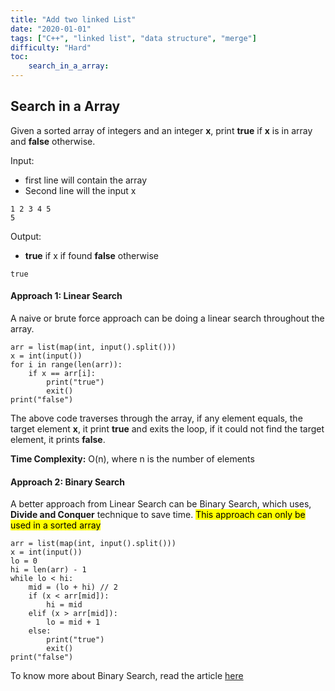 ```yaml
---
title: "Add two linked List"
date: "2020-01-01"
tags: ["C++", "linked list", "data structure", "merge"]
difficulty: "Hard"
toc:
    search_in_a_array:
---
```


## Search in a Array
Given a sorted array of integers and an integer **x**, print **true** if **x** is in array
and **false** otherwise.

Input:
- first line will contain the array
- Second line will the input x
```
1 2 3 4 5
5
```
Output:
- **true** if x if found **false** otherwise
```
true
```

#### Approach 1: Linear Search
A naive or brute force approach can be doing a linear search throughout the
array.
```
arr = list(map(int, input().split()))
x = int(input())
for i in range(len(arr)):
    if x == arr[i]:
        print("true")
        exit()
print("false")
```
The above code traverses through the array, if any element equals, the target
element **x**, it print **true** and exits the loop, if it could not find 
the target element, it prints **false**.

**Time Complexity:** O(n), where n is the number of elements

#### Approach 2: Binary Search
A better approach from Linear Search can be Binary Search, which uses, **Divide
and Conquer** technique to save time. <mark> This approach can only be used in a
sorted array </mark>

    arr = list(map(int, input().split()))
    x = int(input())
    lo = 0
    hi = len(arr) - 1
    while lo < hi:
        mid = (lo + hi) // 2
        if (x < arr[mid]):
            hi = mid
        elif (x > arr[mid]):
            lo = mid + 1
        else:
            print("true")
            exit()
    print("false")

To know more about Binary Search, read the article [here](http://hashtable.pages.dev/array/binary_search)
